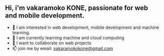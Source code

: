  ## Hi, i'm vakaramoko KONE, passionate for web and mobile development.
- 👀 I am interested in web development, mobile development and machine learning.
- 🌱 I am currently learning machine and cloud computing
- 💞️ I want to collaborate on web projects
- 📫 join me by email: vakaramokokone@gmail.com
